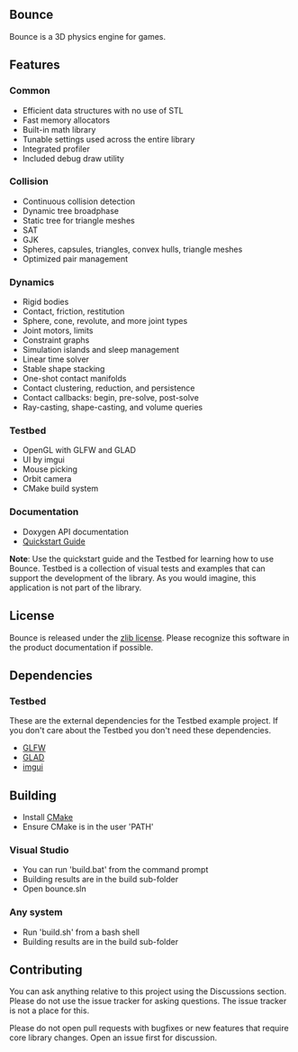 ## Bounce

Bounce is a 3D physics engine for games.

## Features

### Common

* Efficient data structures with no use of STL
* Fast memory allocators
* Built-in math library
* Tunable settings used across the entire library
* Integrated profiler
* Included debug draw utility

### Collision

* Continuous collision detection
* Dynamic tree broadphase
* Static tree for triangle meshes
* SAT
* GJK
* Spheres, capsules, triangles, convex hulls, triangle meshes 
* Optimized pair management

### Dynamics

* Rigid bodies
* Contact, friction, restitution
* Sphere, cone, revolute, and more joint types
* Joint motors, limits
* Constraint graphs
* Simulation islands and sleep management
* Linear time solver
* Stable shape stacking
* One-shot contact manifolds
* Contact clustering, reduction, and persistence
* Contact callbacks: begin, pre-solve, post-solve
* Ray-casting, shape-casting, and volume queries

### Testbed
	
* OpenGL with GLFW and GLAD
* UI by imgui
* Mouse picking
* Orbit camera
* CMake build system

### Documentation

* Doxygen API documentation</li>
* [Quickstart Guide](https://github.com/irlanrobson/bounce/blob/master/doc/quickstart_guide.md)

**Note**: Use the quickstart guide and the Testbed for learning how to use Bounce. Testbed is a collection of visual tests and examples that can support the development of the library. As you would imagine, this application is not part of the library.

## License

Bounce is released under the [zlib license](https://en.wikipedia.org/wiki/Zlib_License). Please recognize this software in the product documentation if possible.

## Dependencies

### Testbed

These are the external dependencies for the Testbed example project. If you don't care about the Testbed you don't need these dependencies. 

* [GLFW](https://www.glfw.org/)
* [GLAD](https://glad.dav1d.de/)
* [imgui](https://github.com/ocornut/imgui)

## Building
* Install [CMake](https://cmake.org/)
* Ensure CMake is in the user 'PATH'

### Visual Studio

* You can run 'build.bat' from the command prompt
* Building results are in the build sub-folder
* Open bounce.sln

### Any system

* Run 'build.sh' from a bash shell
* Building results are in the build sub-folder

## Contributing

You can ask anything relative to this project using the Discussions section. Please do not use the issue tracker for asking questions. The issue tracker is not a place for this.

Please do not open pull requests with bugfixes or new features that require core library changes. Open an issue first for discussion. 
